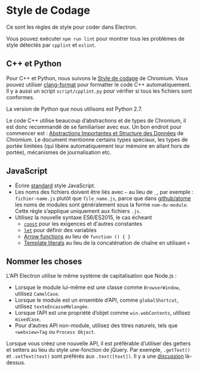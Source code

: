 # Style de Codage

Ce sont les règles de style pour coder dans Electron.

Vous pouvez exécuter `npm run lint` pour montrer tous les problèmes de style détectés par `cpplint` et `eslint`.

## C++ et Python

Pour C++ et Python, nous suivons le [Style de codage](https://www.chromium.org/developers/coding-style) de Chromium. Vous pouvez utiliser [clang-format](clang-format.md) pour formatter le code C++ automatiquement. Il y a aussi un script `script/cpplint.py` pour vérifier si tous les fichiers sont conformes.

La version de Python que nous utilisons est Python 2.7.

Le code C++ utilise beaucoup d’abstractions et de types de Chromium, il est donc recommandé de se familiariser avec eux. Un bon endroit pour commencer est : [Abstractions Importantes et Structure des Données](https://www.chromium.org/developers/coding-style/important-abstractions-and-data-structures) de Chromium. Le document mentionne certains types spéciaux, les types de portée limitées (qui libère automatiquement leur mémoire en allant hors de portée), mécanismes de journalisation etc.

## JavaScript

* Écrire [standard](https://npm.im/standard) style JavaScript.
* Les noms des fichiers doivent être liés avec `–` au lieu de `_`, par exemple : `fichier-name.js` plutôt que `file_name.js`, parce que dans [github/atome](https://github.com/github/atom) les noms de modules sont généralement sous la forme `nom-du-module`. Cette règle s’applique uniquement aux fichiers `.js`.
* Utilisez la nouvelle syntaxe ES6/ES2015, le cas écheant 
  * [`const`](https://developer.mozilla.org/en-US/docs/Web/JavaScript/Reference/Statements/const) pour les exigences et d'autres constantes
  * [`let`](https://developer.mozilla.org/en-US/docs/Web/JavaScript/Reference/Statements/let) pour définir des variables
  * [Arrow functions](https://developer.mozilla.org/en-US/docs/Web/JavaScript/Reference/Functions/Arrow_functions) au lieu de `function () { }`
  * [Template literals](https://developer.mozilla.org/en-US/docs/Web/JavaScript/Reference/Template_literals) au lieu de la concaténation de chaîne en utilisant `+`

## Nommer les choses

L'API Electron utilise le même système de capitalisation que Node.js :

* Lorsque le module lui-même est une classe comme `BrowserWindow`, utilisez `CamelCase`.
* Lorsque le module est un ensemble d’API, comme `globalShortcut`, utilisez `texteEncasseMelangée`.
* Lorsque l’API est une propriété d’objet comme `win.webContents`, utilisez `mixedCase`.
* Pour d’autres API non-module, utilisez des titres naturels, tels que `<webview>Tag` ou `Process Object`.

Lorsque vous créez une nouvelle API, il est préférable d’utiliser des getters et setters au lieu du style une-fonction de jQuery. Par exemple, `.getText()` et `.setText(text)` sont préférés aux `.text([text])`. Il y a une [discussion](https://github.com/electron/electron/issues/46) là-dessus.